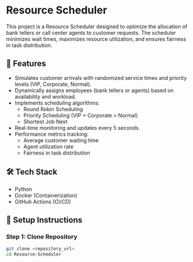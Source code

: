 # Resource Scheduler

This project is a Resource Scheduler designed to optimize the allocation of bank tellers or call center agents to customer requests. The scheduler minimizes wait times, maximizes resource utilization, and ensures fairness in task distribution.

## 📌 Features

- Simulates customer arrivals with randomized service times and priority levels (VIP, Corporate, Normal).
- Dynamically assigns employees (bank tellers or agents) based on availability and workload.
- Implements scheduling algorithms:
  - Round Robin Scheduling
  - Priority Scheduling (VIP > Corporate > Normal)
  - Shortest Job Next
- Real-time monitoring and updates every 5 seconds.
- Performance metrics tracking:
  - Average customer waiting time
  - Agent utilization rate
  - Fairness in task distribution

## 🛠 Tech Stack

- Python
- Docker (Containerization)
- GitHub Actions (CI/CD)

## 🚀 Setup Instructions

### Step 1: Clone Repository

```bash
git clone <repository_url>
cd Resource-Scheduler
